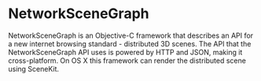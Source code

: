 NetworkSceneGraph
=================

NetworkSceneGraph is an Objective-C framework that describes an API for a new internet browsing standard - distributed 3D scenes. The API that the NetworkSceneGraph API uses is powered by HTTP and JSON, making it cross-platform. On OS X this framework can render the distributed scene using SceneKit.
